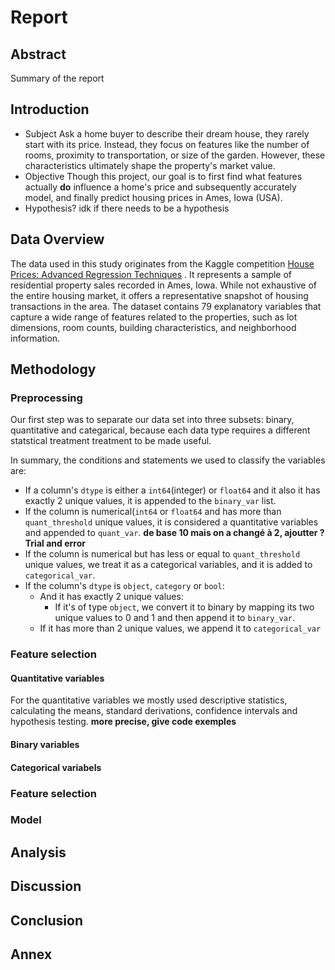 # Report
## Abstract
Summary of the report
## Introduction
- Subject
Ask a home buyer to describe their dream house, they rarely start with its price. Instead, they focus on features like the number of rooms, proximity to transportation, or size of the garden. However, these characteristics ultimately shape the property's market value.
- Objective
Though this project, our goal is to first find what features actually **do** influence a home's price and subsequently accurately model, and finally predict housing prices in Ames, Iowa (USA). 
- Hypothesis?
  idk if there needs to be a hypothesis 
## Data Overview
The data used in this study originates from the Kaggle competition [House Prices: Advanced Regression Techniques](https://www.kaggle.com/competitions/house-prices-advanced-regression-techniques/data)
. It represents a sample of residential property sales recorded in Ames, Iowa. While not exhaustive of the entire housing market, it offers a representative snapshot of housing transactions in the area. The dataset contains 79 explanatory variables that capture a wide range of features related to the properties, such as lot dimensions, room counts, building characteristics, and neighborhood information.

## Methodology

### Preprocessing
  Our first step was to separate our data set into three subsets: binary, quantitative and categarical, because each data type requires a different statstical treatment treatment to be made useful. 
  
  In summary, the conditions and statements we used to classify the variables are: 
  
- If a column's `dtype` is either a `int64`(integer) or `float64` and it also it has exactly 2 unique values, it is appended to the `binary_var` list.
- If the column is numerical(`int64` or `float64` and has more than `quant_threshold` unique values, it is considered a quantitative variables and appended to `quant_var`. **de base 10 mais on a changé à 2, ajoutter ?Trial and error**
- If the column is numerical but has less or equal to `quant_threshold` unique values, we treat it as a categorical variables, and it is added to `categorical_var`.
- If the column's `dtype` is `object`, `category` or `bool`:
  - And it has exactly 2 unique values:
    - If it's of type `object`, we convert it to binary by mapping its two unique values to 0 and 1 and then append it to `binary_var`.
  - If it has more than 2 unique values, we append it to `categorical_var`
  
### Feature selection

#### Quantitative variables
  For the quantitative variables we mostly used descriptive statistics, calculating the means, standard derivations, confidence intervals and hypothesis testing. 
**more precise, give code exemples**
#### Binary variables

#### Categorical variabels

### Feature selection
### Model
## Analysis
## Discussion
## Conclusion
## Annex
